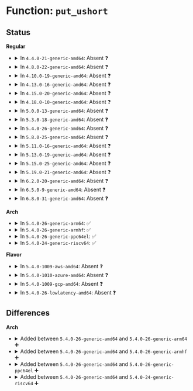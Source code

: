 # Function: <code>put_ushort</code>

## Status
<b>Regular</b>
<ul>
<li>
<details>
<summary>In <code>4.4.0-21-generic-amd64</code>: Absent ❓</summary>

```json
{
  "name": "put_ushort",
  "collision_type": "Unique Static",
  "inline_type": "Full",
  "funcs": [
    {
      "addr": 18446744071582814804,
      "name": "put_ushort",
      "external": false,
      "loc": "block/ioctl.c:252",
      "file": "block/ioctl.c",
      "inline": "not declared, inlined",
      "caller_inline": [
        "block/ioctl.c:blkdev_ioctl",
        "block/ioctl.c:blkdev_ioctl"
      ],
      "caller_func": []
    }
  ],
  "symbols": []
}
```
</details>
</li>
<li>
<details>
<summary>In <code>4.8.0-22-generic-amd64</code>: Absent ❓</summary>

```json
{
  "name": "put_ushort",
  "collision_type": "Unique Static",
  "inline_type": "Full",
  "funcs": [
    {
      "addr": 18446744071583093972,
      "name": "put_ushort",
      "external": false,
      "loc": "block/ioctl.c:252",
      "file": "block/ioctl.c",
      "inline": "not declared, inlined",
      "caller_inline": [
        "block/ioctl.c:blkdev_ioctl",
        "block/ioctl.c:blkdev_ioctl"
      ],
      "caller_func": []
    }
  ],
  "symbols": []
}
```
</details>
</li>
<li>
<details>
<summary>In <code>4.10.0-19-generic-amd64</code>: Absent ❓</summary>

```json
{
  "name": "put_ushort",
  "collision_type": "Unique Static",
  "inline_type": "Full",
  "funcs": [
    {
      "addr": 18446744071583205510,
      "name": "put_ushort",
      "external": false,
      "loc": "block/ioctl.c:261",
      "file": "block/ioctl.c",
      "inline": "not declared, inlined",
      "caller_inline": [
        "block/ioctl.c:blkdev_ioctl",
        "block/ioctl.c:blkdev_ioctl"
      ],
      "caller_func": []
    }
  ],
  "symbols": []
}
```
</details>
</li>
<li>
<details>
<summary>In <code>4.13.0-16-generic-amd64</code>: Absent ❓</summary>

```json
{
  "name": "put_ushort",
  "collision_type": "Unique Static",
  "inline_type": "Full",
  "funcs": [
    {
      "addr": 18446744071583263877,
      "name": "put_ushort",
      "external": false,
      "loc": "block/ioctl.c:261",
      "file": "block/ioctl.c",
      "inline": "not declared, inlined",
      "caller_inline": [
        "block/ioctl.c:blkdev_ioctl",
        "block/ioctl.c:blkdev_ioctl"
      ],
      "caller_func": []
    }
  ],
  "symbols": []
}
```
</details>
</li>
<li>
<details>
<summary>In <code>4.15.0-20-generic-amd64</code>: Absent ❓</summary>

```json
{
  "name": "put_ushort",
  "collision_type": "Unique Static",
  "inline_type": "Full",
  "funcs": [
    {
      "addr": 18446744071583443486,
      "name": "put_ushort",
      "external": false,
      "loc": "block/ioctl.c:267",
      "file": "block/ioctl.c",
      "inline": "not declared, inlined",
      "caller_inline": [
        "block/ioctl.c:blkdev_ioctl",
        "block/ioctl.c:blkdev_ioctl"
      ],
      "caller_func": []
    }
  ],
  "symbols": []
}
```
</details>
</li>
<li>
<details>
<summary>In <code>4.18.0-10-generic-amd64</code>: Absent ❓</summary>

```json
{
  "name": "put_ushort",
  "collision_type": "Unique Static",
  "inline_type": "Full",
  "funcs": [
    {
      "addr": 18446744071583654813,
      "name": "put_ushort",
      "external": false,
      "loc": "block/ioctl.c:267",
      "file": "block/ioctl.c",
      "inline": "not declared, inlined",
      "caller_inline": [
        "block/ioctl.c:blkdev_ioctl",
        "block/ioctl.c:blkdev_ioctl"
      ],
      "caller_func": []
    }
  ],
  "symbols": []
}
```
</details>
</li>
<li>
<details>
<summary>In <code>5.0.0-13-generic-amd64</code>: Absent ❓</summary>

```json
{
  "name": "put_ushort",
  "collision_type": "Unique Static",
  "inline_type": "Full",
  "funcs": [
    {
      "addr": 18446744071583759865,
      "name": "put_ushort",
      "external": false,
      "loc": "block/ioctl.c:267",
      "file": "block/ioctl.c",
      "inline": "not declared, inlined",
      "caller_inline": [
        "block/ioctl.c:blkdev_ioctl",
        "block/ioctl.c:blkdev_ioctl"
      ],
      "caller_func": []
    }
  ],
  "symbols": []
}
```
</details>
</li>
<li>
<details>
<summary>In <code>5.3.0-18-generic-amd64</code>: Absent ❓</summary>

```json
{
  "name": "put_ushort",
  "collision_type": "Unique Static",
  "inline_type": "Full",
  "funcs": [
    {
      "addr": 18446744071583950772,
      "name": "put_ushort",
      "external": false,
      "loc": "block/ioctl.c:268",
      "file": "block/ioctl.c",
      "inline": "not declared, inlined",
      "caller_inline": [
        "block/ioctl.c:blkdev_ioctl",
        "block/ioctl.c:blkdev_ioctl"
      ],
      "caller_func": []
    }
  ],
  "symbols": []
}
```
</details>
</li>
<li>
<details>
<summary>In <code>5.4.0-26-generic-amd64</code>: Absent ❓</summary>

```json
{
  "name": "put_ushort",
  "collision_type": "Unique Static",
  "inline_type": "Full",
  "funcs": [
    {
      "addr": 18446744071584054259,
      "name": "put_ushort",
      "external": false,
      "loc": "block/ioctl.c:268",
      "file": "block/ioctl.c",
      "inline": "not declared, inlined",
      "caller_inline": [
        "block/ioctl.c:blkdev_ioctl",
        "block/ioctl.c:blkdev_ioctl"
      ],
      "caller_func": []
    }
  ],
  "symbols": []
}
```
</details>
</li>
<li>
<details>
<summary>In <code>5.8.0-25-generic-amd64</code>: Absent ❓</summary>

```json
{
  "name": "put_ushort",
  "collision_type": "Unique Static",
  "inline_type": "Full",
  "funcs": [
    {
      "addr": 18446744071584449286,
      "name": "put_ushort",
      "external": false,
      "loc": "block/ioctl.c:176",
      "file": "block/ioctl.c",
      "inline": "not declared, inlined",
      "caller_inline": [
        "block/ioctl.c:blkdev_common_ioctl",
        "block/ioctl.c:blkdev_common_ioctl"
      ],
      "caller_func": []
    }
  ],
  "symbols": []
}
```
</details>
</li>
<li>
<details>
<summary>In <code>5.11.0-16-generic-amd64</code>: Absent ❓</summary>

```json
{
  "name": "put_ushort",
  "collision_type": "Unique Static",
  "inline_type": "Full",
  "funcs": [
    {
      "addr": 18446744071584565858,
      "name": "put_ushort",
      "external": false,
      "loc": "block/ioctl.c:178",
      "file": "block/ioctl.c",
      "inline": "not declared, inlined",
      "caller_inline": [
        "block/ioctl.c:blkdev_common_ioctl",
        "block/ioctl.c:blkdev_common_ioctl"
      ],
      "caller_func": []
    }
  ],
  "symbols": []
}
```
</details>
</li>
<li>
<details>
<summary>In <code>5.13.0-19-generic-amd64</code>: Absent ❓</summary>

```json
{
  "name": "put_ushort",
  "collision_type": "Unique Static",
  "inline_type": "Full",
  "funcs": [
    {
      "addr": 18446744071584598747,
      "name": "put_ushort",
      "external": false,
      "loc": "block/ioctl.c:180",
      "file": "block/ioctl.c",
      "inline": "not declared, inlined",
      "caller_inline": [
        "block/ioctl.c:blkdev_common_ioctl",
        "block/ioctl.c:blkdev_common_ioctl"
      ],
      "caller_func": []
    }
  ],
  "symbols": []
}
```
</details>
</li>
<li>
<details>
<summary>In <code>5.15.0-25-generic-amd64</code>: Absent ❓</summary>

```json
{
  "name": "put_ushort",
  "collision_type": "Unique Static",
  "inline_type": "Full",
  "funcs": [
    {
      "addr": 18446744071585012895,
      "name": "put_ushort",
      "external": false,
      "loc": "block/ioctl.c:193",
      "file": "block/ioctl.c",
      "inline": "not declared, inlined",
      "caller_inline": [
        "block/ioctl.c:blkdev_common_ioctl",
        "block/ioctl.c:blkdev_common_ioctl"
      ],
      "caller_func": []
    }
  ],
  "symbols": []
}
```
</details>
</li>
<li>
<details>
<summary>In <code>5.19.0-21-generic-amd64</code>: Absent ❓</summary>

```json
{
  "name": "put_ushort",
  "collision_type": "Unique Static",
  "inline_type": "Full",
  "funcs": [
    {
      "addr": 18446744071585728886,
      "name": "put_ushort",
      "external": false,
      "loc": "block/ioctl.c:195",
      "file": "block/ioctl.c",
      "inline": "not declared, inlined",
      "caller_inline": [
        "block/ioctl.c:blkdev_common_ioctl",
        "block/ioctl.c:blkdev_common_ioctl"
      ],
      "caller_func": []
    }
  ],
  "symbols": []
}
```
</details>
</li>
<li>
<details>
<summary>In <code>6.2.0-20-generic-amd64</code>: Absent ❓</summary>

```json
{
  "name": "put_ushort",
  "collision_type": "Unique Static",
  "inline_type": "Full",
  "funcs": [
    {
      "addr": 18446744071586510163,
      "name": "put_ushort",
      "external": false,
      "loc": "block/ioctl.c:195",
      "file": "block/ioctl.c",
      "inline": "not declared, inlined",
      "caller_inline": [
        "block/ioctl.c:blkdev_common_ioctl",
        "block/ioctl.c:blkdev_common_ioctl"
      ],
      "caller_func": []
    }
  ],
  "symbols": []
}
```
</details>
</li>
<li>
<details>
<summary>In <code>6.5.0-9-generic-amd64</code>: Absent ❓</summary>

```json
{
  "name": "put_ushort",
  "collision_type": "Unique Static",
  "inline_type": "Full",
  "funcs": [
    {
      "addr": 18446744071586756435,
      "name": "put_ushort",
      "external": false,
      "loc": "block/ioctl.c:197",
      "file": "block/ioctl.c",
      "inline": "not declared, inlined",
      "caller_inline": [
        "block/ioctl.c:blkdev_common_ioctl",
        "block/ioctl.c:blkdev_common_ioctl"
      ],
      "caller_func": []
    }
  ],
  "symbols": []
}
```
</details>
</li>
<li>
<details>
<summary>In <code>6.8.0-31-generic-amd64</code>: Absent ❓</summary>

```json
{
  "name": "put_ushort",
  "collision_type": "Unique Static",
  "inline_type": "Full",
  "funcs": [
    {
      "addr": 18446744071587028656,
      "name": "put_ushort",
      "external": false,
      "loc": "block/ioctl.c:198",
      "file": "block/ioctl.c",
      "inline": "not declared, inlined",
      "caller_inline": [
        "block/ioctl.c:blkdev_common_ioctl",
        "block/ioctl.c:blkdev_common_ioctl"
      ],
      "caller_func": []
    }
  ],
  "symbols": []
}
```
</details>
</li>
</ul>
<b>Arch</b>
<ul>
<li>
<details>
<summary>In <code>5.4.0-26-generic-arm64</code>: ✅</summary>

```c
int put_ushort(long unsigned int arg, short unsigned int val)
```

```json
{
  "name": "put_ushort",
  "collision_type": "Unique Static",
  "inline_type": "No",
  "funcs": [
    {
      "addr": 18446603336495888752,
      "name": "put_ushort",
      "external": false,
      "loc": "block/ioctl.c:268",
      "file": "block/ioctl.c",
      "inline": "seen, unknown",
      "caller_inline": [],
      "caller_func": [
        "block/ioctl.c:blkdev_ioctl",
        "block/ioctl.c:blkdev_ioctl"
      ]
    }
  ],
  "symbols": [
    {
      "addr": 18446603336495888752,
      "name": "put_ushort",
      "section": ".text",
      "bind": "STB_LOCAL",
      "size": 352
    }
  ]
}
```
</details>
</li>
<li>
<details>
<summary>In <code>5.4.0-26-generic-armhf</code>: ✅</summary>

```c
int put_ushort(long unsigned int arg, short unsigned int val)
```

```json
{
  "name": "put_ushort",
  "collision_type": "Unique Static",
  "inline_type": "No",
  "funcs": [
    {
      "addr": 3229232164,
      "name": "put_ushort",
      "external": false,
      "loc": "block/ioctl.c:268",
      "file": "block/ioctl.c",
      "inline": "seen, unknown",
      "caller_inline": [],
      "caller_func": [
        "block/ioctl.c:blkdev_ioctl",
        "block/ioctl.c:blkdev_ioctl"
      ]
    }
  ],
  "symbols": [
    {
      "addr": 3229232164,
      "name": "put_ushort",
      "section": ".text",
      "bind": "STB_LOCAL",
      "size": 92
    }
  ]
}
```
</details>
</li>
<li>
<details>
<summary>In <code>5.4.0-26-generic-ppc64el</code>: ✅</summary>

```c
int put_ushort(long unsigned int arg, short unsigned int val)
```

```json
{
  "name": "put_ushort",
  "collision_type": "Unique Static",
  "inline_type": "No",
  "funcs": [
    {
      "addr": 13835058055290095120,
      "name": "put_ushort",
      "external": false,
      "loc": "block/ioctl.c:268",
      "file": "block/ioctl.c",
      "inline": "seen, unknown",
      "caller_inline": [],
      "caller_func": [
        "block/ioctl.c:blkdev_ioctl",
        "block/ioctl.c:blkdev_ioctl"
      ]
    }
  ],
  "symbols": [
    {
      "addr": 13835058055290095120,
      "name": "put_ushort",
      "section": ".text",
      "bind": "STB_LOCAL",
      "size": 152
    }
  ]
}
```
</details>
</li>
<li>
<details>
<summary>In <code>5.4.0-24-generic-riscv64</code>: ✅</summary>

```c
int put_ushort(long unsigned int arg, short unsigned int val)
```

```json
{
  "name": "put_ushort",
  "collision_type": "Unique Static",
  "inline_type": "No",
  "funcs": [
    {
      "addr": 18446743936275008754,
      "name": "put_ushort",
      "external": false,
      "loc": "block/ioctl.c:268",
      "file": "block/ioctl.c",
      "inline": "seen, unknown",
      "caller_inline": [],
      "caller_func": [
        "block/ioctl.c:blkdev_ioctl",
        "block/ioctl.c:blkdev_ioctl"
      ]
    }
  ],
  "symbols": [
    {
      "addr": 18446743936275008754,
      "name": "put_ushort",
      "section": ".text",
      "bind": "STB_LOCAL",
      "size": 80
    }
  ]
}
```
</details>
</li>
</ul>
<b>Flavor</b>
<ul>
<li>
<details>
<summary>In <code>5.4.0-1009-aws-amd64</code>: Absent ❓</summary>

```json
{
  "name": "put_ushort",
  "collision_type": "Unique Static",
  "inline_type": "Full",
  "funcs": [
    {
      "addr": 18446744071584022995,
      "name": "put_ushort",
      "external": false,
      "loc": "block/ioctl.c:268",
      "file": "block/ioctl.c",
      "inline": "not declared, inlined",
      "caller_inline": [
        "block/ioctl.c:blkdev_ioctl",
        "block/ioctl.c:blkdev_ioctl"
      ],
      "caller_func": []
    }
  ],
  "symbols": []
}
```
</details>
</li>
<li>
<details>
<summary>In <code>5.4.0-1010-azure-amd64</code>: Absent ❓</summary>

```json
{
  "name": "put_ushort",
  "collision_type": "Unique Static",
  "inline_type": "Full",
  "funcs": [
    {
      "addr": 18446744071583958803,
      "name": "put_ushort",
      "external": false,
      "loc": "block/ioctl.c:268",
      "file": "block/ioctl.c",
      "inline": "not declared, inlined",
      "caller_inline": [
        "block/ioctl.c:blkdev_ioctl",
        "block/ioctl.c:blkdev_ioctl"
      ],
      "caller_func": []
    }
  ],
  "symbols": []
}
```
</details>
</li>
<li>
<details>
<summary>In <code>5.4.0-1009-gcp-amd64</code>: Absent ❓</summary>

```json
{
  "name": "put_ushort",
  "collision_type": "Unique Static",
  "inline_type": "Full",
  "funcs": [
    {
      "addr": 18446744071584006755,
      "name": "put_ushort",
      "external": false,
      "loc": "block/ioctl.c:268",
      "file": "block/ioctl.c",
      "inline": "not declared, inlined",
      "caller_inline": [
        "block/ioctl.c:blkdev_ioctl",
        "block/ioctl.c:blkdev_ioctl"
      ],
      "caller_func": []
    }
  ],
  "symbols": []
}
```
</details>
</li>
<li>
<details>
<summary>In <code>5.4.0-26-lowlatency-amd64</code>: Absent ❓</summary>

```json
{
  "name": "put_ushort",
  "collision_type": "Unique Static",
  "inline_type": "Full",
  "funcs": [
    {
      "addr": 18446744071584109171,
      "name": "put_ushort",
      "external": false,
      "loc": "block/ioctl.c:268",
      "file": "block/ioctl.c",
      "inline": "not declared, inlined",
      "caller_inline": [
        "block/ioctl.c:blkdev_ioctl",
        "block/ioctl.c:blkdev_ioctl"
      ],
      "caller_func": []
    }
  ],
  "symbols": []
}
```
</details>
</li>
</ul>

## Differences
<b>Arch</b>
<ul>
<li>
<details>
<summary>Added between <code>5.4.0-26-generic-amd64</code> and <code>5.4.0-26-generic-arm64</code> ➕</summary>

```c
int put_ushort(long unsigned int arg, short unsigned int val)
```
</details>
</li>
<li>
<details>
<summary>Added between <code>5.4.0-26-generic-amd64</code> and <code>5.4.0-26-generic-armhf</code> ➕</summary>

```c
int put_ushort(long unsigned int arg, short unsigned int val)
```
</details>
</li>
<li>
<details>
<summary>Added between <code>5.4.0-26-generic-amd64</code> and <code>5.4.0-26-generic-ppc64el</code> ➕</summary>

```c
int put_ushort(long unsigned int arg, short unsigned int val)
```
</details>
</li>
<li>
<details>
<summary>Added between <code>5.4.0-26-generic-amd64</code> and <code>5.4.0-24-generic-riscv64</code> ➕</summary>

```c
int put_ushort(long unsigned int arg, short unsigned int val)
```
</details>
</li>
</ul>
